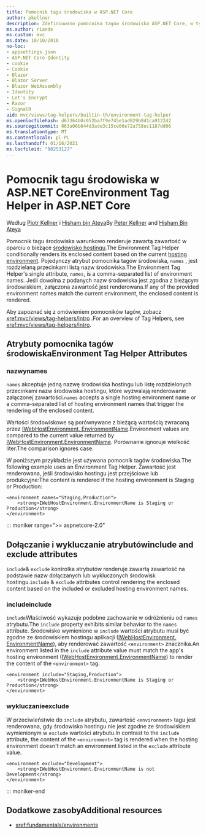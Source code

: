 ```yaml
---
title: Pomocnik tagu środowiska w ASP.NET Core
author: pkellner
description: Zdefiniowano pomocnika tagów środowiska ASP.NET Core, w tym wszystkie właściwości
ms.author: riande
ms.custom: mvc
ms.date: 10/10/2018
no-loc:
- appsettings.json
- ASP.NET Core Identity
- cookie
- Cookie
- Blazor
- Blazor Server
- Blazor WebAssembly
- Identity
- Let's Encrypt
- Razor
- SignalR
uid: mvc/views/tag-helpers/builtin-th/environment-tag-helper
ms.openlocfilehash: d63364b0c052ba7f9e745e1ad829b8d1ca9122d2
ms.sourcegitcommit: 063a06b644d3ade3c15ce00e72a758ec1187dd06
ms.translationtype: MT
ms.contentlocale: pl-PL
ms.lasthandoff: 01/16/2021
ms.locfileid: "98253127"
---
```

# <a name="environment-tag-helper-in-aspnet-core"></a><span data-ttu-id="7a993-103">Pomocnik tagu środowiska w ASP.NET Core</span><span class="sxs-lookup"><span data-stu-id="7a993-103">Environment Tag Helper in ASP.NET Core</span></span>

<span data-ttu-id="7a993-104">Według [Piotr Kellner](https://peterkellner.net) i [Hisham bin Ateya](https://twitter.com/hishambinateya)</span><span class="sxs-lookup"><span data-stu-id="7a993-104">By [Peter Kellner](https://peterkellner.net) and [Hisham Bin Ateya](https://twitter.com/hishambinateya)</span></span>

<span data-ttu-id="7a993-105">Pomocnik tagu środowiska warunkowo renderuje zawartą zawartość w oparciu o bieżące [środowisko hostingu](xref:fundamentals/environments).</span><span class="sxs-lookup"><span data-stu-id="7a993-105">The Environment Tag Helper conditionally renders its enclosed content based on the current [hosting environment](xref:fundamentals/environments).</span></span> <span data-ttu-id="7a993-106">Pojedynczy atrybut pomocnika tagów środowiska, `names` , jest rozdzielaną przecinkami listą nazw środowiska.</span><span class="sxs-lookup"><span data-stu-id="7a993-106">The Environment Tag Helper's single attribute, `names`, is a comma-separated list of environment names.</span></span> <span data-ttu-id="7a993-107">Jeśli dowolna z podanych nazw środowiska jest zgodna z bieżącym środowiskiem, załączona zawartość jest renderowana.</span><span class="sxs-lookup"><span data-stu-id="7a993-107">If any of the provided environment names match the current environment, the enclosed content is rendered.</span></span>

<span data-ttu-id="7a993-108">Aby zapoznać się z omówieniem pomocników tagów, zobacz <xref:mvc/views/tag-helpers/intro> .</span><span class="sxs-lookup"><span data-stu-id="7a993-108">For an overview of Tag Helpers, see <xref:mvc/views/tag-helpers/intro>.</span></span>

## <a name="environment-tag-helper-attributes"></a><span data-ttu-id="7a993-109">Atrybuty pomocnika tagów środowiska</span><span class="sxs-lookup"><span data-stu-id="7a993-109">Environment Tag Helper Attributes</span></span>

### <a name="names"></a><span data-ttu-id="7a993-110">nazwy</span><span class="sxs-lookup"><span data-stu-id="7a993-110">names</span></span>

<span data-ttu-id="7a993-111">`names` akceptuje jedną nazwę środowiska hostingu lub listę rozdzielonych przecinkami nazw środowiska hostingu, które wyzwalają renderowanie załączonej zawartości.</span><span class="sxs-lookup"><span data-stu-id="7a993-111">`names` accepts a single hosting environment name or a comma-separated list of hosting environment names that trigger the rendering of the enclosed content.</span></span>

<span data-ttu-id="7a993-112">Wartości środowiskowe są porównywane z bieżącą wartością zwracaną przez [IWebHostEnvironment. EnvironmentName](xref:Microsoft.AspNetCore.Hosting.IHostingEnvironment.EnvironmentName*).</span><span class="sxs-lookup"><span data-stu-id="7a993-112">Environment values are compared to the current value returned by [IWebHostEnvironment.EnvironmentName](xref:Microsoft.AspNetCore.Hosting.IHostingEnvironment.EnvironmentName*).</span></span> <span data-ttu-id="7a993-113">Porównanie ignoruje wielkość liter.</span><span class="sxs-lookup"><span data-stu-id="7a993-113">The comparison ignores case.</span></span>

<span data-ttu-id="7a993-114">W poniższym przykładzie jest używana pomocnik tagów środowiska.</span><span class="sxs-lookup"><span data-stu-id="7a993-114">The following example uses an Environment Tag Helper.</span></span> <span data-ttu-id="7a993-115">Zawartość jest renderowana, jeśli środowisko hostingu jest przejściowe lub produkcyjne:</span><span class="sxs-lookup"><span data-stu-id="7a993-115">The content is rendered if the hosting environment is Staging or Production:</span></span>

```cshtml
<environment names="Staging,Production">
    <strong>IWebHostEnvironment.EnvironmentName is Staging or Production</strong>
</environment>
```

::: moniker range=">= aspnetcore-2.0"

## <a name="include-and-exclude-attributes"></a><span data-ttu-id="7a993-116">Dołączanie i wykluczanie atrybutów</span><span class="sxs-lookup"><span data-stu-id="7a993-116">include and exclude attributes</span></span>

<span data-ttu-id="7a993-117">`include`& `exclude` kontrolka atrybutów renderuje zawartą zawartość na podstawie nazw dołączanych lub wykluczonych środowisk hostingu.</span><span class="sxs-lookup"><span data-stu-id="7a993-117">`include` & `exclude` attributes control rendering the enclosed content based on the included or excluded hosting environment names.</span></span>

### <a name="include"></a><span data-ttu-id="7a993-118">include</span><span class="sxs-lookup"><span data-stu-id="7a993-118">include</span></span>

<span data-ttu-id="7a993-119">`include`Właściwość wykazuje podobne zachowanie w odróżnieniu od `names` atrybutu.</span><span class="sxs-lookup"><span data-stu-id="7a993-119">The `include` property exhibits similar behavior to the `names` attribute.</span></span> <span data-ttu-id="7a993-120">Środowisko wymienione w `include` wartości atrybutu musi być zgodne ze środowiskiem hostingu aplikacji ([IWebHostEnvironment. EnvironmentName](xref:Microsoft.AspNetCore.Hosting.IHostingEnvironment.EnvironmentName*)), aby renderować zawartość `<environment>` znacznika.</span><span class="sxs-lookup"><span data-stu-id="7a993-120">An environment listed in the `include` attribute value must match the app's hosting environment ([IWebHostEnvironment.EnvironmentName](xref:Microsoft.AspNetCore.Hosting.IHostingEnvironment.EnvironmentName*)) to render the content of the `<environment>` tag.</span></span>

```cshtml
<environment include="Staging,Production">
    <strong>IWebHostEnvironment.EnvironmentName is Staging or Production</strong>
</environment>
```

### <a name="exclude"></a><span data-ttu-id="7a993-121">wykluczanie</span><span class="sxs-lookup"><span data-stu-id="7a993-121">exclude</span></span>

<span data-ttu-id="7a993-122">W przeciwieństwie do `include` atrybutu, zawartość `<environment>` tagu jest renderowana, gdy środowisko hostingu nie jest zgodne ze środowiskiem wymienionym w `exclude` wartości atrybutu.</span><span class="sxs-lookup"><span data-stu-id="7a993-122">In contrast to the `include` attribute, the content of the `<environment>` tag is rendered when the hosting environment doesn't match an environment listed in the `exclude` attribute value.</span></span>

```cshtml
<environment exclude="Development">
    <strong>IWebHostEnvironment.EnvironmentName is not Development</strong>
</environment>
```

::: moniker-end

## <a name="additional-resources"></a><span data-ttu-id="7a993-123">Dodatkowe zasoby</span><span class="sxs-lookup"><span data-stu-id="7a993-123">Additional resources</span></span>

* <xref:fundamentals/environments>
